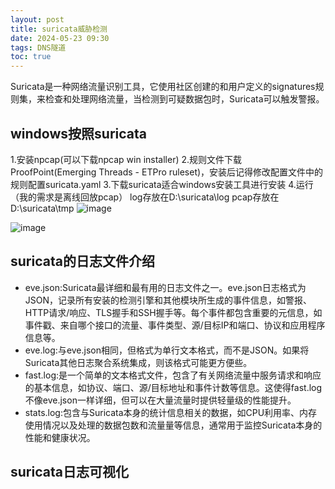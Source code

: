 ```yaml
---
layout: post
title: suricata威胁检测
date: 2024-05-23 09:30
tags: DNS隧道
toc: true
---
```

Suricata是一种网络流量识别工具，它使用社区创建的和用户定义的signatures规则集，来检查和处理网络流量，当检测到可疑数据包时，Suricata可以触发警报。
## windows按照suricata
1.安装npcap(可以下载npcap win installer)
2.规则文件下载 ProofPoint(Emerging Threads - ETPro ruleset)，安装后记得修改配置文件中的规则配置suricata.yaml
3.下载suricata适合windows安装工具进行安装
4.运行（我的需求是离线回放pcap）
log存放在D:\suricata\log
pcap存放在D:\suricata\tmp
![image](https://github.com/Kyre0ee/Kyre0ee.github.io/assets/170155695/8aebc716-d229-4208-bbe2-d6f2d737daee)

![image](https://github.com/Kyre0ee/Kyre0ee.github.io/assets/170155695/4c6021f0-5586-4c5d-90a4-1a652c42e8b6)

## suricata的日志文件介绍
- eve.json:Suricata最详细和最有用的日志文件之一。eve.json日志格式为JSON，记录所有安装的检测引擎和其他模块所生成的事件信息，如警报、HTTP请求/响应、TLS握手和SSH握手等。每个事件都包含重要的元信息，如事件戳、来自哪个接口的流量、事件类型、源/目标IP和端口、协议和应用程序信息等。
- eve.log:与eve.json相同，但格式为单行文本格式，而不是JSON。如果将Suricata其他日志聚合系统集成，则该格式可能更方便些。
- fast.log:是一个简单的文本格式文件，包含了有关网络流量中服务请求和响应的基本信息，如协议、端口、源/目标地址和事件计数等信息。这使得fast.log不像eve.json一样详细，但可以在大量流量时提供轻量级的性能提升。
- stats.log:包含与Suricata本身的统计信息相关的数据，如CPU利用率、内存使用情况以及处理的数据包数和流量量等信息，通常用于监控Suricata本身的性能和健康状况。

## suricata日志可视化
